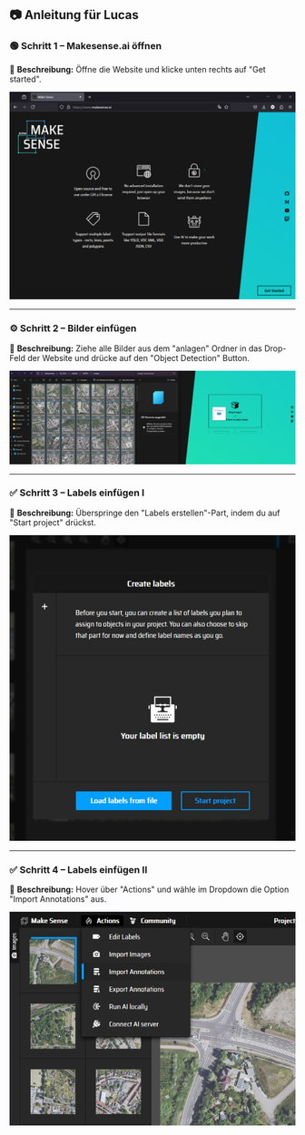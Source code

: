 ## 📷 Anleitung für Lucas

### 🟢 Schritt 1 – Makesense.ai öffnen

📄 **Beschreibung:** Öffne die Website und klicke unten rechts auf "Get started".

![Projekt starten](./tutorial/start1.png)

---

### ⚙️ Schritt 2 – Bilder einfügen

📄 **Beschreibung:** Ziehe alle Bilder aus dem "anlagen" Ordner in das Drop-Feld der Website und drücke auf den "Object Detection" Button.

![Bilder einfügen](./tutorial/start2.png)

---

### ✅ Schritt 3 – Labels einfügen I

📄 **Beschreibung:** Überspringe den "Labels erstellen"-Part, indem du auf "Start project" drückst.

![Labels einfügen](./tutorial/start3.png)

---

### ✅ Schritt 4 – Labels einfügen II

📄 **Beschreibung:** Hover über "Actions" und wähle im Dropdown die Option "Import Annotations" aus.

![Labels einfügen](./tutorial/start4.png)